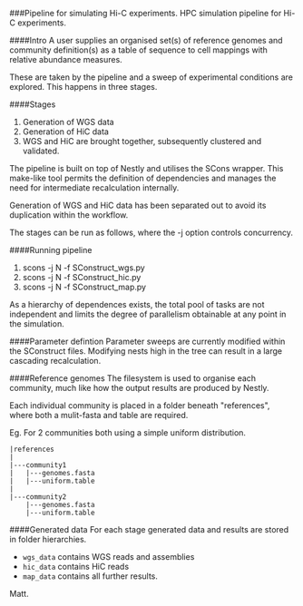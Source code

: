 ###Pipeline for simulating Hi-C experiments.
HPC simulation pipeline for Hi-C experiments.

####Intro
A user supplies an organised set(s) of reference genomes and community definition(s) as a table of sequence to cell mappings with relative abundance measures.

These are taken by the pipeline and a sweep of experimental conditions are explored. This happens in three stages.

####Stages
1. Generation of WGS data  
2. Generation of HiC data  
3. WGS and HiC are brought together, subsequently clustered and validated.  

The pipeline is built on top of Nestly and utilises the SCons wrapper. This make-like tool permits the definition of dependencies and manages the need for intermediate recalculation internally.

Generation of WGS and HiC data has been separated out to avoid its duplication within the workflow.

The stages can be run as follows, where the -j option controls concurrency.

####Running pipeline
1. scons -j N -f SConstruct_wgs.py  
2. scons -j N -f SConstruct_hic.py  
3. scons -j N -f SConstruct_map.py  

As a hierarchy of dependences exists, the total pool of tasks are not independent and limits the degree of parallelism obtainable at any point in the simulation.

####Parameter defintion
Parameter sweeps are currently modified within the SConstruct files. Modifying nests high in the tree can result in a large cascading recalculation.

####Reference genomes
The filesystem is used to organise each community, much like how the output results are produced by Nestly.

Each individual community is placed in a folder beneath "references", where both a mulit-fasta and table are required.

Eg. For 2 communities both using a simple uniform distribution.

```
|references
|
|---community1
|   |---genomes.fasta
|   |---uniform.table
|
|---community2
    |---genomes.fasta
    |---uniform.table
```

####Generated data
For each stage generated data and results are stored in folder hierarchies.

- `wgs_data` contains WGS reads and assemblies  
- `hic_data` contains HiC reads  
- `map_data` contains all further results.  

Matt.
